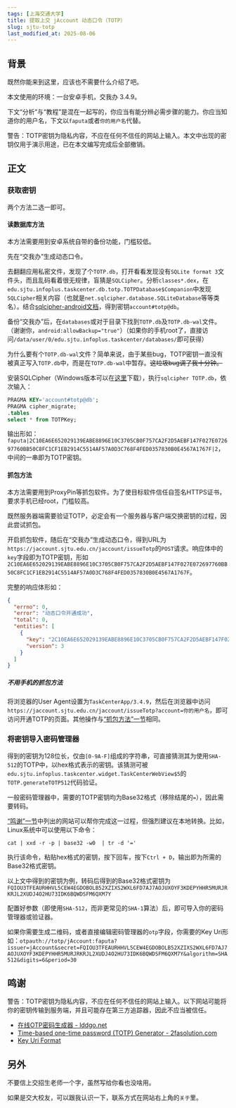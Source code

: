```yaml
---
tags: [上海交通大学]
title: 提取上交 jAccount 动态口令（TOTP）
slug: sjtu-totp
last_modified_at: 2025-08-06
---
```


## 背景

既然你能来到这里，应该也不需要什么介绍了吧。

本文使用的环境：一台安卓手机，交我办 3.4.9。

下文“分析”与“教程”是混在一起写的，你应当有能分辨必需步骤的能力。你应当知道你的用户名，下文以`faputa`或者`你的用户名`代替。

警告：TOTP密钥为隐私内容，不应在任何不信任的网站上输入。本文中出现的密钥仅用于演示用途，已在本文编写完成后全部撤销。

## 正文

### 获取密钥

两个方法二选一即可。

#### 读数据库方法

本方法需要用到安卓系统自带的备份功能，门槛较低。

先在“交我办”生成动态口令。

去翻翻应用私密文件，发现了个`TOTP.db`，打开看看发现没有`SQLite format 3`文件头，而且乱码看着很无规律，盲猜是`SQLCipher`。分析`classes*.dex`，在`edu.sjtu.infoplus.taskcenter.db.totp.TOTPDatabase$Companion`中发现`SQLCipher`相关内容（也就是`net.sqlcipher.database.SQLiteDatabase`等等类名）。结合[sqlcipher-android文档](https://github.com/sqlcipher/sqlcipher-android?tab=readme-ov-file#sqlcipher-for-android-room-integration)，得到密钥`account#totp@db`。

备份“交我办”后，在`databases`或对于目录下找到`TOTP.db`及`TOTP.db-wal`文件。（谢谢你，`android:allowBackup="true"`）（如果你的手机root了，直接访问`/data/user/0/edu.sjtu.infoplus.taskcenter/databases/`即可获得）

为什么要有个`TOTP.db-wal`文件？简单来说，由于某些bug，TOTP密钥一直没有被真正写入`TOTP.db`中，而是在`TOTP.db-wal`中暂存。<del>这垃圾bug调了我十分钟。</del>

安装SQLCipher（Windows版本可以在[这里](https://github.com/QQBackup/sqlcipher-github-actions/releases/tag/latest)下载），执行`sqlcipher TOTP.db`，依次输入：

```sql
PRAGMA KEY='account#totp@db';
PRAGMA cipher_migrate;
.tables
select * from TOTPKey;
```

输出形如：`faputa|2C10EA6E652029139EABE8896E10C3705CB0F757CA2F2D5AEBF147F027E072697760BB50C8FC1CF1EB2914C5514AF57A0D3C768F4FED0357830B0E4567A1767F|2`，中间的一串即为TOTP密钥。

#### 抓包方法

本方法需要用到ProxyPin等抓包软件。为了使目标软件信任自签名HTTPS证书，要求手机已经root，门槛较高。

既然服务器端需要验证TOTP，必定会有一个服务器与客户端交换密钥的过程，因此尝试抓包。

开启抓包软件，随后在“交我办”生成动态口令，得到URL为`https://jaccount.sjtu.edu.cn/jaccount/issueTotp`的`POST`请求。响应体中的`key`字段即为TOTP密钥，形如`2C10EA6E652029139EABE8896E10C3705CB0F757CA2F2D5AEBF147F027E072697760BB50C8FC1CF1EB2914C5514AF57A0D3C768F4FED0357830B0E4567A1767F`。

完整的响应体形如：

```json
{
  "errno": 0,
  "error": "动态口令开通成功",
  "total": 0,
  "entities": [
    {
      "key": "2C10EA6E652029139EABE8896E10C3705CB0F757CA2F2D5AEBF147F027E072697760BB50C8FC1CF1EB2914C5514AF57A0D3C768F4FED0357830B0E4567A1767F",
      "version": 3
    }
  ]
}
```

##### 不用手机的抓包方法

将浏览器的User Agent设置为`TaskCenterApp/3.4.9`，然后在浏览器中访问`https://jaccount.sjtu.edu.cn/jaccount/issueTotp?account=你的用户名`，即可访问开通TOTP的页面。其他操作与[“抓包方法”一节](#抓包方法)相同。

### 将密钥导入密码管理器

得到的密钥为128位长，仅由`[0-9A-F]`组成的字符串，可直接猜测其为使用`SHA-512`的TOTP中，以hex格式表示的密钥。该猜测可被`edu.sjtu.infoplus.taskcenter.widget.TaskCenterWebView$5`的`TOTP.generateTOTP512`代码验证。

一般密码管理器中，需要的TOTP密钥均为Base32格式（移除结尾的`=`），因此需要转码。

[“鸣谢”一节](#鸣谢)中列出的网站可以帮你完成这一过程，但强烈建议在本地转换。比如，Linux系统中可以使用以下命令：

`cat | xxd -r -p | base32 -w0  | tr -d '='`

执行该命令，粘贴hex格式的密钥，按下回车，按下`Ctrl + D`，输出即为所需的Base32格式密钥。

以上文中得到的密钥为例，转码后得到的Base32格式密钥为`FQIOU3TFEAURHHVL5CEW4EGDOBOLB52XZIXS2WXL6FD7AJ7AOJUXOYF3KDEPYHHR5MURJRKRJL2XUDJ4O2HU73IDK6BQWDSFM6QXM7Y`

配置好参数（即使用`SHA-512`，而非更常见的`SHA-1`算法）后，即可导入你的密码管理器或验证器。

如果你需要生成二维码，或者直接编辑密码管理器的`otp`字段，你需要的Key Uri形如：`otpauth://totp/jAccount:faputa?issuer=jAccount&secret=FQIOU3TFEAURHHVL5CEW4EGDOBOLB52XZIXS2WXL6FD7AJ7AOJUXOYF3KDEPYHHR5MURJRKRJL2XUDJ4O2HU73IDK6BQWDSFM6QXM7Y&algorithm=SHA512&digits=6&period=30`

## 鸣谢

警告：TOTP密钥为隐私内容，不应在任何不信任的网站上输入。以下网站可能将你的密钥传输到服务端，并且可能存在第三方追踪器，因此不应当被信任。

- [在线OTP密码生成器 - lddgo.net](https://www.lddgo.net/encrypt/otp-code-generate)
- [Time-based one-time password (TOTP) Generator - 2fasolution.com](https://2fasolution.com/totp.html)
- [Key Uri Format](https://github.com/google/google-authenticator/wiki/Key-Uri-Format)

## 另外

不要信上交招生老师一个字，虽然写给你看也没啥用。

如果是交大校友，可以跟我认识一下，联系方式在网站右上角的`关于`里。

